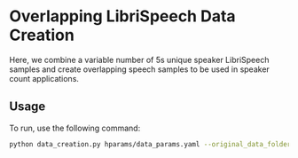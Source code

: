# Overlapping LibriSpeech Data Creation

Here, we combine a variable number of 5s unique speaker LibriSpeech samples and create overlapping speech samples to be used in speaker count applications. 

## Usage

To run, use the following command:

```bash
python data_creation.py hparams/data_params.yaml --original_data_folder <link-to-folder> --new_data_folder <link-to-other-folder>
```